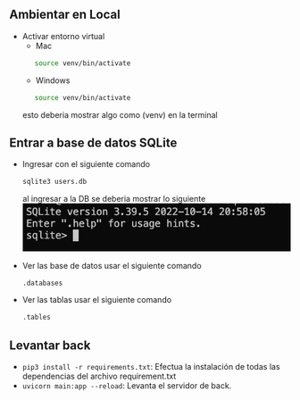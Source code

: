 ## Ambientar en Local
-  Activar entorno virtual
    - Mac 
     ```bash 
        source venv/bin/activate
    ```
    - Windows 
     ```bash 
        source venv/bin/activate
    ```
    esto deberia mostrar algo como (venv) en la terminal

## Entrar a base de datos SQLite
- Ingresar con el siguiente comando
    ```bash 
    sqlite3 users.db
    ```
    al ingresar a la DB se deberia mostrar lo siguiente
![Alt text](assets/image.png)

- Ver las base de datos usar el siguiente comando
    ```bash 
    .databases
    ```
- Ver las tablas usar el siguiente comando
    ```bash 
    .tables
    ```




## Levantar back

- `pip3 install -r requirements.txt`: Efectua la instalación de todas las dependencias del archivo requirement.txt
- `uvicorn main:app --reload`: Levanta el servidor de back.